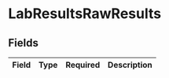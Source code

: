 # LabResultsRawResults


## Fields

| Field       | Type        | Required    | Description |
| ----------- | ----------- | ----------- | ----------- |